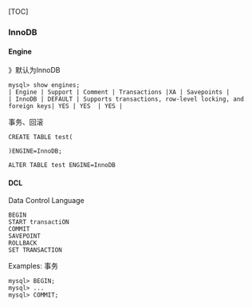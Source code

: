 [TOC]

### InnoDB

#### Engine

》默认为InnoDB

~~~mysql
mysql> show engines;
| Engine | Support | Comment | Transactions |XA | Savepoints |
| InnoDB | DEFAULT | Supports transactions, row-level locking, and foreign keys| YES | YES  | YES |
~~~

事务、回滚

~~~mysql
CREATE TABLE test(
	
)ENGINE=InnoDB;
~~~

~~~mysql
ALTER TABLE test ENGINE=InnoDB
~~~

#### DCL

Data Control Language

~~~mysql
BEGIN
START transactiON
COMMIT
SAVEPOINT
ROLLBACK
SET TRANSACTION
~~~

Examples: 事务

~~~mysql
mysql> BEGIN;
mysql> ...
mysql> COMMIT;
~~~
